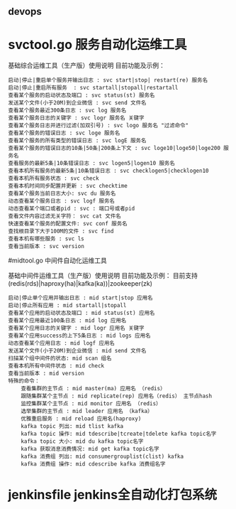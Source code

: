 ## devops


# svctool.go 服务自动化运维工具

基础综合运维工具（生产版）使用说明
	目前功能及示例：

	启动|停止|重启单个服务并输出日志 : svc start|stop| restart(re) 服务名
	启动|停止|重启所有服务  : svc startall|stopall|restartall 
	查看某个服务的启动状态及端口 : svc status(st) 服务名
	发送某个文件(小于20M)到企业微信 : svc send 文件名
	查看某个服务最近300条日志 : svc log 服务名
	查看某个服务日志的关键字 : svc logr 服务名 关键字
	查看某个服务日志并进行过滤(加双引号) : svc logo 服务名 "过滤命令"
	查看某个服务的错误日志 : svc loge 服务名
	查看某个服务的所有类型的错误日志 : svc logE 服务名 
	查看某个服务的错误日志的10条|50条|200条上下文 : svc loge10|loge50|loge200 服务名 
	查看服务的最新5条|10条错误日志 : svc logen5|logen10 服务名 
	查看本机所有服务的最新5条|10条错误日志 : svc checklogen5|checklogen10
	查看本机所有服务状态 : svc check
	查看本机时间同步配置并更新 : svc checktime
	查看某个服务当前日志大小: svc du 服务名
	动态查看某个服务日志 : svc logf 服务名
	动态查看某个端口或者pid : svc : 端口号或者pid
	查看文件内容过滤无关字符： svc cat 文件名 
	快速查看某个服务的配置文件: svc conf 服务名
	查找根目录下大于100M的文件 : svc find
	查看本机有哪些服务 : svc ls
	查看当前版本 : svc version

#midtool.go 中间件自动化运维工具

基础中间件运维工具（生产版）使用说明
	目前功能及示例：
	目前支持(redis(rds)|haproxy(ha)|kafka(ka))|zookeeper(zk)

	启动|停止单个应用并输出日志 : mid start|stop 应用名
	启动|停止所有应用 : mid startall|stopall
	查看某个应用的启动状态及端口 : mid status(st) 应用名
	查看某个应用最近100条日志 : mid log 应用名
	查看某个应用日志的关键字 : mid logr 应用名 关键字
	查看某个应用success的上下5条日志 : mid logs 应用名
	动态查看某个应用日志 : mid logf 应用名
	发送某个文件(小于20M)到企业微信 : mid send 文件名
	扫描某个组中间件的状态: mid scan 组名
	查看本机所有中间件状态 : mid check
	查看当前版本 : mid version
	特殊的命令：
		查看集群的主节点 : mid master(ma) 应用名 （redis）
		跟随集群某个主节点 : mid replicate(rep) 应用名（redis） 主节点hash
		监控集群某个主节点 : mid monitor 应用名 （redis）
		选举集群的主节点 : mid leader 应用名 （kafka）
		优雅重启服务 : mid reload 应用名(haproxy)
		kafka topic 列出: mid tlist kafka
		kafka topic 操作: mid tdescribe|tcreate|tdelete kafka topic名字
		kafka topic 大小: mid du kafka topic名字
		kafka 获取消息消费情况: mid get kafka topic名字   
		kafka 消费组 列出: mid consumergrouplist(clist) kafka
		kafka 消费组 操作: mid cdescribe kafka 消费组名字

# jenkinsfile jenkins全自动化打包系统
